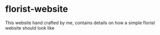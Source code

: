 # florist-website
This website hand crafted by me, contains details on how a simple florist website should look like 
